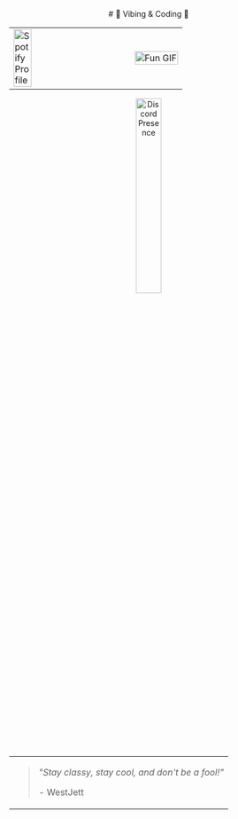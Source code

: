 <div align="center">
# 🎵 Vibing & Coding 🚀
<table>
  <tr>
    <td width="70%">
      <a href="https://open.spotify.com/user/fb73ooo5k3vbhnbarneqgc3sr">
        <img src="https://spotify-github-profile.kittinanx.com/api/view.svg?uid=fb73ooo5k3vbhnbarneqgc3sr&cover_image=true&theme=default&show_offline=true&background_color=000000&interchange=true&bar_color=11ff00&bar_color_cover=false" alt="Spotify Profile" width="40%" />
      </a>
    </td>
    <td width="30%">
      <img src="https://media3.giphy.com/media/11lxCeKo6cHkJy/200w.gif" alt="Fun GIF" width="100%">
    </td>
  </tr>
</table>
<a href="https://discord.com/users/711705576844951552">
  <img src="https://lanyard.cnrad.dev/api/711705576844951552" alt="Discord Presence" width="30%">
</a>
<br>
<table>
  <tr>
    <td>
      <blockquote>
        <p><em>"Stay classy, stay cool, and don't be a fool!"</em></p>
        <footer>- WestJett</footer>
      </blockquote>
    </td>
  </tr>
</table>
</div>
